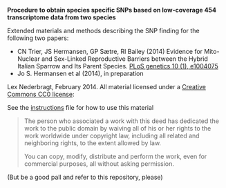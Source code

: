 **Procedure to obtain species specific SNPs based on low-coverage 454 transcriptome data from two species**

Extended materials and methods describing the SNP finding for the following two papers:

* CN Trier, JS Hermansen, GP Sætre, RI Bailey (2014) Evidence for Mito-Nuclear and Sex-Linked Reproductive Barriers between the Hybrid Italian Sparrow and Its Parent Species. [PLoS genetics 10 (1), e1004075](http://www.plosgenetics.org/article/info%3Adoi%2F10.1371%2Fjournal.pgen.1004075)
* Jo S. Hermansen et al (2014), in preparation

Lex Nederbragt, February 2014. All material licensed under a [Creative Commons CC0 license](http://creativecommons.org/publicdomain/zero/1.0/):


See the [instructions](https://github.com/lexnederbragt/454_transcriptome_snps/blob/master/instructions.md) file for how to use this material


> The person who associated a work with this deed has dedicated the work to the public domain by waiving all of his or her rights to the work worldwide under copyright law, including all related and neighboring rights, to the extent allowed by law.
> 
> You can copy, modify, distribute and perform the work, even for commercial purposes, all without asking permission.

(But be a good pall and refer to this repository, please)